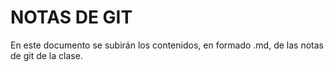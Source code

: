 # NOTAS DE GIT

En este documento se subirán los contenidos, en formado .md, de las notas de git de la clase.